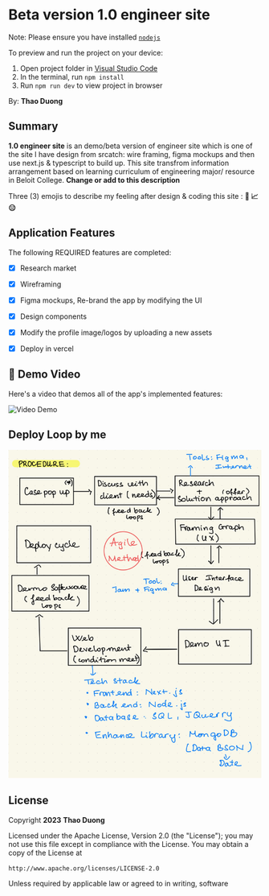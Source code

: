 
  # Beta version 1.0 engineer site

  Note: Please ensure you have installed <code><a href="https://nodejs.org/en/download/">nodejs</a></code>

  To preview and run the project on your device:
  1) Open project folder in <a href="https://code.visualstudio.com/download">Visual Studio Code</a>
  2) In the terminal, run `npm install`
  3) Run `npm run dev` to view project in browser

By: **Thao Duong**


## Summary

**1.0 engineer site** is an demo/beta version of engineer site which is one of the site I have design from srcatch: wire framing, figma mockups and then use next.js & typescript to build up. This site transfrom information arrangement based on learning curriculum of engineering major/ resource in Beloit College.
**Change or add to this description**

Three (3) emojis to describe my feeling after design & coding this site : **:panda_face: :chart_with_upwards_trend: :expressionless:**

## Application Features

The following REQUIRED features are completed:

- [x] Research market 
- [x] Wireframing 
- [x] Figma mockups, Re-brand the app by modifying the UI
- [x] Design components
- [x] Modify the profile image/logos by uploading a new assets
- [x] Deploy in vercel


## 🎥 Demo Video

Here's a video that demos all of the app's implemented features:

<img src='[http://i.imgur.com/link/to/your/gif/file.gif](https://ezgif.com/video-to-gif?url=https://example.com/video.mp4' title='Video Demo' width='' alt='Video Demo' />


## Deploy Loop by me
<img src='https://github.com/liceyoung/engineer.site-webbeta1.0/blob/main/deploy%20cycle.jpg' title='Chosen Screenshot' width='' alt='My Notes' />

## License

Copyright **2023** **Thao Duong**

Licensed under the Apache License, Version 2.0 (the "License");
you may not use this file except in compliance with the License.
You may obtain a copy of the License at

    http://www.apache.org/licenses/LICENSE-2.0

Unless required by applicable law or agreed to in writing, software
  

